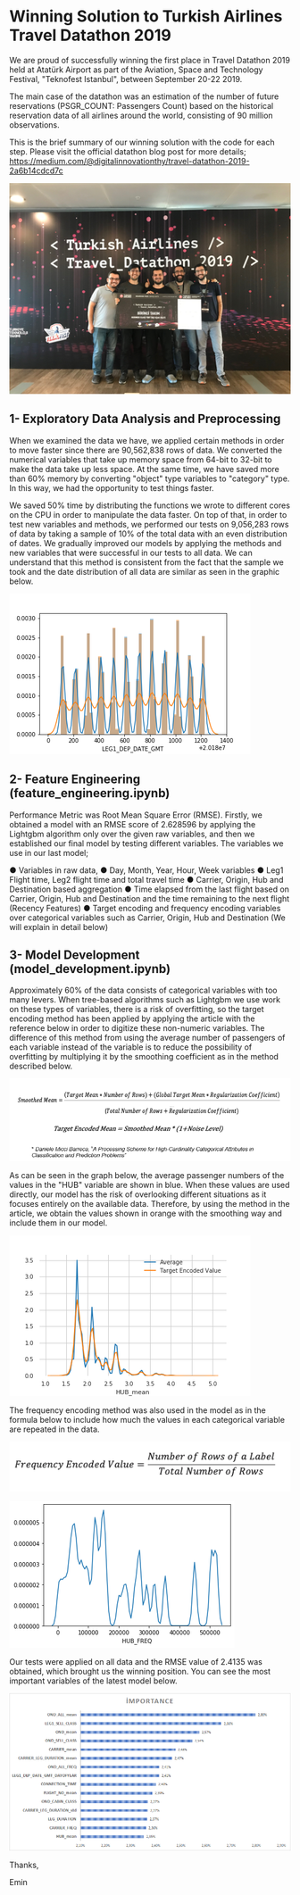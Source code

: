 # Winning Solution to Turkish Airlines Travel Datathon 2019

We are proud of successfully winning the first place in Travel Datathon 2019 held at Atatürk Airport as part of the Aviation, Space and Technology Festival, "Teknofest Istanbul", between September 20-22 2019.

The main case of the datathon was an estimation of the number of future reservations (PSGR_COUNT: Passengers Count) based on the historical reservation data of all airlines around the world, consisting of 90 million observations.

This is the brief summary of our winning solution with the code for each step. Please visit the official datathon blog post for more details; 
https://medium.com/@digitalinnovationthy/travel-datathon-2019-2a6b14cdcd7c

![Winner Team!](winner_team.JPG)

## **1- Exploratory Data Analysis and Preprocessing**
When we examined the data we have, we applied certain methods in order to move faster since there are 90,562,838 rows of data. We converted the numerical variables that take up memory space from 64-bit to 32-bit to make the data take up less space. At the same time, we have saved more than 60% memory by converting "object" type variables to "category" type. In this way, we had the opportunity to test things faster.

We saved 50% time by distributing the functions we wrote to different cores on the CPU in order to manipulate the data faster. On top of that, in order to test new variables and methods, we performed our tests on 9,056,283 rows of data by taking a sample of 10% of the total data with an even distribution of dates. We gradually improved our models by applying the methods and new variables that were successful in our tests to all data. We can understand that this method is consistent from the fact that the sample we took and the date distribution of all data are similar as seen in the graphic below.

![Sample Data Distribution](sample_distribution.png)

## **2- Feature Engineering (feature_engineering.ipynb)**
Performance Metric was Root Mean Square Error (RMSE). Firstly, we obtained a model with an RMSE score of 2.628596 by applying the Lightgbm algorithm only over the given raw variables, and then we established our final model by testing different variables. The variables we use in our last model;

● Variables in raw data,
● Day, Month, Year, Hour, Week variables
● Leg1 Flight time, Leg2 flight time and total travel time
● Carrier, Origin, Hub and Destination based aggregation
● Time elapsed from the last flight based on Carrier, Origin, Hub and Destination and the time remaining to the next flight (Recency Features)
● Target encoding and frequency encoding variables over categorical variables such as Carrier, Origin, Hub and Destination (We will explain in detail below)

## **3- Model Development (model_development.ipynb)**
Approximately 60% of the data consists of categorical variables with too many levers. When tree-based algorithms such as Lightgbm we use work on these types of variables, there is a risk of overfitting, so the target encoding method has been applied by applying the article with the reference below in order to digitize these non-numeric variables. The difference of this method from using the average number of passengers of each variable instead of the variable is to reduce the possibility of overfitting by multiplying it by the smoothing coefficient as in the method described below.

![Target Encoding Formula](target_encoding_formula.PNG)

As can be seen in the graph below, the average passenger numbers of the values in the "HUB" variable are shown in blue. When these values are used directly, our model has the risk of overlooking different situations as it focuses entirely on the available data. Therefore, by using the method in the article, we obtain the values shown in orange with the smoothing way and include them in our model.

![Target Encoding](target_encoding.png)

The frequency encoding method was also used in the model as in the formula below to include how much the values in each categorical variable are repeated in the data.

![Frequency Encoding Formula](frequency_encoding_formula.png)

![Frequency Encoding](frequency_encoding.png)

Our tests were applied on all data and the RMSE value of 2.4135 was obtained, which brought us the winning position. You can see the most important variables of the latest model below.

![Feature Importances](feature_importances.png)

Thanks,

Emin


